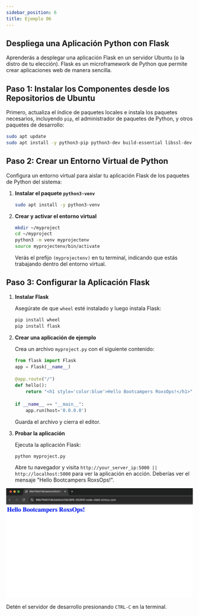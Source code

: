 ```yaml
---
sidebar_position: 6
title: Ejemplo 06
---
```


## Despliega una Aplicación Python con Flask

Aprenderás a desplegar una aplicación Flask en un servidor Ubuntu (o la distro de tu elección). Flask es un microframework de Python que permite crear aplicaciones web de manera sencilla. 


## Paso 1: Instalar los Componentes desde los Repositorios de Ubuntu

Primero, actualiza el índice de paquetes locales e instala los paquetes necesarios, incluyendo `pip`, el administrador de paquetes de Python, y otros paquetes de desarrollo:

```bash
sudo apt update
sudo apt install -y python3-pip python3-dev build-essential libssl-dev libffi-dev python3-setuptools
```

## Paso 2: Crear un Entorno Virtual de Python

Configura un entorno virtual para aislar tu aplicación Flask de los paquetes de Python del sistema:

1. **Instalar el paquete `python3-venv`**

   ```bash
   sudo apt install -y python3-venv
   ```

2. **Crear y activar el entorno virtual**

   ```bash
   mkdir ~/myproject
   cd ~/myproject
   python3 -m venv myprojectenv
   source myprojectenv/bin/activate
   ```

   Verás el prefijo `(myprojectenv)` en tu terminal, indicando que estás trabajando dentro del entorno virtual.

## Paso 3: Configurar la Aplicación Flask

1. **Instalar Flask**

   Asegúrate de que `wheel` esté instalado y luego instala Flask:

   ```bash
   pip install wheel
   pip install flask
   ```

2. **Crear una aplicación de ejemplo**

   Crea un archivo `myproject.py` con el siguiente contenido:

   ```python
   from flask import Flask
   app = Flask(__name__)

   @app.route("/")
   def hello():
       return "<h1 style='color:blue'>Hello Bootcampers RoxsOps!</h1>"

   if __name__ == "__main__":
       app.run(host='0.0.0.0')
   ```

   Guarda el archivo y cierra el editor.

3. **Probar la aplicación**

   Ejecuta la aplicación Flask:

   ```bash
   python myproject.py
   ```

   Abre tu navegador y visita `http://your_server_ip:5000 || http://localhost:5000` para ver la aplicación en acción. Deberías ver el mensaje "Hello Bootcampers RoxsOps!".

![](../../../static/images/web-05.png)

   Detén el servidor de desarrollo presionando `CTRL-C` en la terminal.

